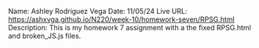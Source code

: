 Name: Ashley Rodriguez Vega
Date: 11/05/24
Live URL: https://ashxvga.github.io/N220/week-10/homework-seven/RPSG.html
Description: This is my homework 7 assignment with a the fixed RPSG.html and broken_JS.js files. 